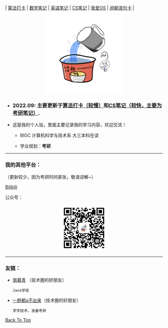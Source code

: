 <div id="top"></div>

| [算法打卡](https://alg.haohaha.cn) | [数学笔记](https://math.haohaha.cn) | [英语笔记](https://eng.haohaha.cn) | [CS笔记](https://cs.haohaha.cn) | [我爱OS](https://os.haohaha.cn) | [闲聊波尔卡](https://chat.haohaha.cn) |

<div align="center">
	<img src="./pic/haohaha.PNG" width="250px">
</div>

- ### 2022.09: 主要更新于[算法打卡（较慢）](http://alg.haohaha.cn)和[CS笔记（较快，主要为考研笔记）](http://cs.haohaha.cn).

- 这是我的个人站，里面主要记录我的学习内容，欢迎交流！

  - BIGC 计算机科学与技术系 大三本科在读

  - 学业规划：**考研**

---

### 我的其他平台：

（更新较少，因为考研时间紧张，敬请谅解~）

[Bilibili](https://space.bilibili.com/1436476753)

公众号：

<div align="center">
	<img src="./pic/QRCode.jpg" width="150px">
</div>

---

### 友链：

- [南慕青](https://cecilia.cool) （技术圈的好朋友）

  `Java学徒`
  
- [一题都a不出来](https://github.com/SobSobDu/share-personal-note)（技术圈的好朋友）

  `学学技术，准备考研`





[Back To Top](#top)
